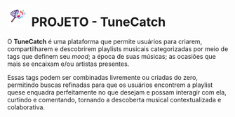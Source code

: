 <h1><img src="/readme_assets/Logo-semtexto.png" width="48"> PROJETO - TuneCatch</h1>

O **TuneCatch** é uma plataforma que permite usuários para criarem, compartilharem e descobrirem playlists musicais categorizadas por meio de tags que definem seu *mood*; a época de suas músicas; as ocasiões que mais se encaixam e/ou artistas presentes. 

Essas tags podem ser combinadas livremente ou criadas do zero, permitindo buscas refinadas para que os usuários encontrem a playlist quese enquadra perfeitamente no que desejam e possam interagir  com ela, curtindo e comentando, tornando a descoberta musical contextualizada e colaborativa.